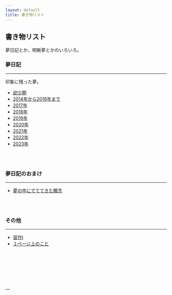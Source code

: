 ```yaml
---
layout: default
title: 書き物リスト
---
```


## 書き物リスト


夢日記とか、明晰夢とかのいろいろ。

### 夢日記
---

印象に残った夢。

- [幼少期](/2019/07/10/dream_child.html)
- [2014年から2016年まで](/2019/01/25/dream_until_2016.html)
- [2017年](/2019/01/25/dream_2017.html)
- [2018年](/2019/01/25/dream_2018.html)        
- [2019年](/2019/01/25/dream_2019.html)
- [2020年](/2020/01/15/dream_2020.html)
- [2021年](/2021/05/04/dream_2021.html)
- [2022年](/2023/06/24/dream_2022.html)
- [2023年](/2023/06/24/dream_2023.html)

<br>
<br>

### 夢日記のおまけ
---

- [夢の中にでててきた概念](/2019/01/25/concept_in_dream.html)

<br>
<br>

### その他
---
- [習作I](/2023/11/03/etude_2023_may.html)
- [１ページ上のこと](/2023/11/03/a_page.html)
<br>
<br>
<br>
<br>
<br>
<br>
<a href="/2023/11/03/_etude_2023_may.html" style="color#F8F9F9">　</a>


